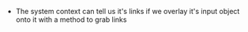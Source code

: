 - The system context can tell us it's links if we overlay it's input object onto it with a method to grab links